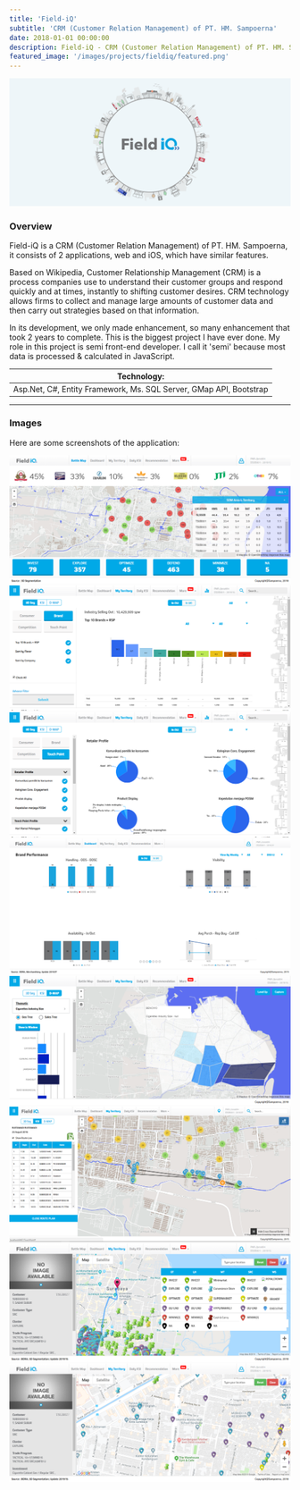 ```yaml
---
title: 'Field-iQ'
subtitle: 'CRM (Customer Relation Management) of PT. HM. Sampoerna'
date: 2018-01-01 00:00:00
description: Field-iQ - CRM (Customer Relation Management) of PT. HM. Sampoerna - Portfolio of Ach. Chanifuddin Fanani
featured_image: '/images/projects/fieldiq/featured.png'
---
```


![](/images/projects/fieldiq/01.png)

### Overview

Field-iQ is a CRM (Customer Relation Management) of PT. HM. Sampoerna, it consists of 2 applications, web and iOS, which have similar features.

Based on Wikipedia, Customer Relationship Management (CRM) is a process companies use to understand their customer groups and respond quickly and at times, instantly to shifting customer desires. CRM technology allows firms to collect and manage large amounts of customer data and then carry out strategies based on that information.

In its development, we only made enhancement, so many enhancement that took 2 years to complete. This is the biggest project I have ever done. My role in this project is semi front-end developer. I call it 'semi' because most data is processed & calculated in JavaScript.

[//]: # (Field-iQ has two main user authorities, salesman and supervisor. Salesman role is used to manage customers and sales. Supervisor role is used to track and manage salesman.)

| Technology: |
|-------------|
| Asp.Net, C#, Entity Framework, Ms. SQL Server, GMap API, Bootstrap |

---

### Images

Here are some screenshots of the application:

<div class="gallery" data-columns="3">
	<img src="/images/projects/fieldiq/02.png">
	<img src="/images/projects/fieldiq/03.png">
	<img src="/images/projects/fieldiq/04.png">
	<img src="/images/projects/fieldiq/05.png">
	<img src="/images/projects/fieldiq/07.png">
	<img src="/images/projects/fieldiq/08.png">
	<img src="/images/projects/fieldiq/09.png">
	<img src="/images/projects/fieldiq/10.png">
</div>